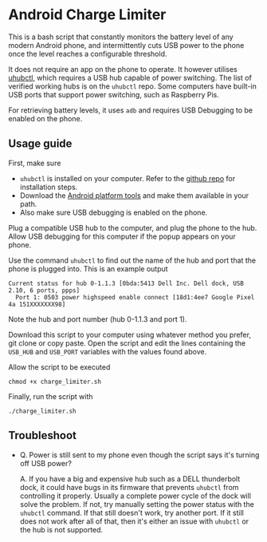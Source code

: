 # Android Charge Limiter

This is a bash script that constantly monitors the battery level of any modern Android phone, and intermittently cuts USB power to the phone once the level reaches a configurable threshold.

It does not require an app on the phone to operate. It however utilises [uhubctl](https://github.com/mvp/uhubctl), which requires a USB hub capable of power switching. The list of verified working hubs is on the `uhubctl` repo. Some computers have built-in USB ports that support power switching, such as Raspberry Pis.

For retrieving battery levels, it uses `adb` and requires USB Debugging to be enabled on the phone.

## Usage guide
First, make sure 
- `uhubctl` is installed on your computer. Refer to the [github repo](https://github.com/mvp/uhubctl) for installation steps.
- Download the [Android platform tools](https://developer.android.com/tools/releases/platform-tools) and make them available in your path.
- Also make sure USB debugging is enabled on the phone.

Plug a compatible USB hub to the computer, and plug the phone to the hub. Allow USB debugging for this computer if the popup appears on your phone.

Use the command `uhubctl` to find out the name of the hub and port that the phone is plugged into. This is an example output
```
Current status for hub 0-1.1.3 [0bda:5413 Dell Inc. Dell dock, USB 2.10, 6 ports, ppps]
  Port 1: 0503 power highspeed enable connect [18d1:4ee7 Google Pixel 4a 151XXXXXXX98]
```
Note the hub and port number (hub 0-1.1.3 and port 1).

Download this script to your computer using whatever method you prefer, git clone  or copy paste. Open the script and edit the lines containing the `USB_HUB` and `USB_PORT` variables with the values found above.

Allow the script to be executed
```
chmod +x charge_limiter.sh
```

Finally, run the script with 
```
./charge_limiter.sh
```

## Troubleshoot
- Q. Power is still sent to my phone even though the script says it's turning off USB power?

  A. If you have a big and expensive hub such as a DELL thunderbolt dock, it could have bugs in its firmware that prevents `uhubctl` from controlling it properly. Usually a complete power cycle of the dock will solve the problem. If not, try manually setting the power status with the `uhubctl` command. If that still doesn't work, try another port. If it still does not work after all of that, then it's either an issue with `uhubctl` or the hub is not supported.
